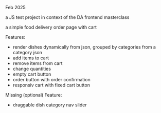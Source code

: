 Feb 2025

a JS test project in context of the DA frontend masterclass

a simple food delivery order page with cart

Features:
- render dishes dynamically from json, grouped by categories from a category json
- add items to cart
- remove items from cart
- change quantities
- empty cart button
- order button with order confirmation
- responsiv cart with fixed cart button


Missing (optional) Feature:
- draggable dish category nav slider
